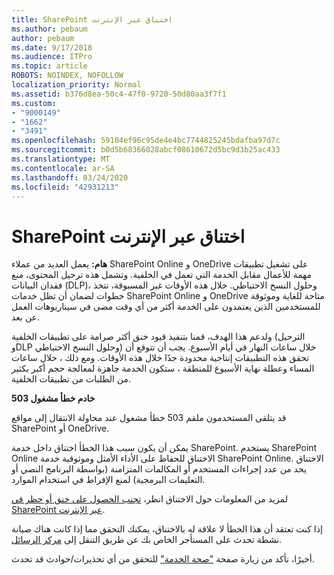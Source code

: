 ```yaml
---
title: SharePoint اختناق عبر الإنترنت
ms.author: pebaum
author: pebaum
ms.date: 9/17/2018
ms.audience: ITPro
ms.topic: article
ROBOTS: NOINDEX, NOFOLLOW
localization_priority: Normal
ms.assetid: b376d8ea-50c4-47f0-9720-50d80aa3f7f1
ms.custom:
- "9000149"
- "1662"
- "3491"
ms.openlocfilehash: 59104ef96c95de4e4bc7744825245bdafba97d7c
ms.sourcegitcommit: b0d5b68366028abcf08610672d5bc9d3b25ac433
ms.translationtype: MT
ms.contentlocale: ar-SA
ms.lasthandoff: 03/24/2020
ms.locfileid: "42931213"
---
```

# <a name="sharepoint-online-throttling"></a>SharePoint اختناق عبر الإنترنت

**هام:** يعمل العديد من عملاء SharePoint Online و OneDrive على تشغيل تطبيقات مهمة للأعمال مقابل الخدمة التي تعمل في الخلفية. وتشمل هذه ترحيل المحتوى، منع فقدان البيانات (DLP)، وحلول النسخ الاحتياطي. خلال هذه الأوقات غير المسبوقة، نتخذ خطوات لضمان أن تظل خدمات SharePoint Online و OneDrive متاحة للغاية وموثوقة للمستخدمين الذين يعتمدون على الخدمة أكثر من أي وقت مضى في سيناريوهات العمل عن بعد.

ولدعم هذا الهدف، قمنا بتنفيذ قيود خنق أكثر صرامة على تطبيقات الخلفية (الترحيل وDLP وحلول النسخ الاحتياطي) خلال ساعات النهار في أيام الأسبوع. يجب أن تتوقع أن تحقق هذه التطبيقات إنتاجية محدودة جدًا خلال هذه الأوقات. ومع ذلك ، خلال ساعات المساء وعطلة نهاية الأسبوع للمنطقة ، ستكون الخدمة جاهزة لمعالجة حجم أكبر بكثير من الطلبات من تطبيقات الخلفية.

**503 خادم خطأ مشغول**

قد يتلقى المستخدمون ملقم 503 خطأ مشغول عند محاولة الانتقال إلى مواقع SharePoint أو OneDrive. 

يمكن أن يكون سبب هذا الخطأ اختناق داخل خدمة SharePoint. يستخدم SharePoint Online الاختناق للحفاظ على الأداء الأمثل وموثوقية خدمة SharePoint Online. الاختناق يحد من عدد إجراءات المستخدم أو المكالمات المتزامنة (بواسطة البرنامج النصي أو التعليمات البرمجية) لمنع الإفراط في استخدام الموارد. 

لمزيد من المعلومات حول الاختناق انظر، [تجنب الحصول على خنق أو حظر في SharePoint عبر الإنترنت](https://docs.microsoft.com/sharepoint/dev/general-development/how-to-avoid-getting-throttled-or-blocked-in-sharepoint-online).

إذا كنت تعتقد أن هذا الخطأ لا علاقة له بالاختناق، يمكنك التحقق مما إذا كانت هناك صيانة نشطة تحدث على المستأجر الخاص بك عن طريق التنقل إلى [مركز الرسائل](https://portal.office.com/adminportal/home#/MessageCenter).

 أخيرًا، تأكد من زيارة صفحة ["صحة الخدمة"](https://portal.office.com/adminportal/home#/servicehealth) للتحقق من أي تحذيرات/حوادث قد تحدث.

